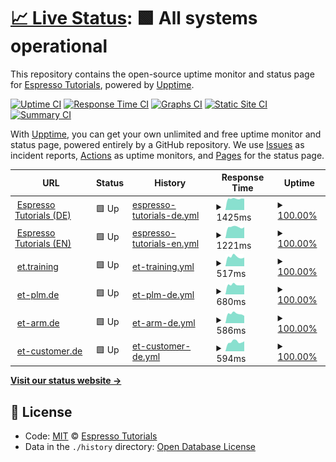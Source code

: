 # [📈 Live Status](https://espressotutorials.github.io/et-status): <!--live status--> **🟩 All systems operational**

This repository contains the open-source uptime monitor and status page for [Espresso Tutorials](https://espresso-tutorials.de), powered by [Upptime](https://github.com/upptime/upptime).

[![Uptime CI](https://github.com/koj-co/upptime/workflows/Uptime%20CI/badge.svg)](https://github.com/koj-co/upptime/actions?query=workflow%3A%22Uptime+CI%22)
[![Response Time CI](https://github.com/koj-co/upptime/workflows/Response%20Time%20CI/badge.svg)](https://github.com/koj-co/upptime/actions?query=workflow%3A%22Response+Time+CI%22)
[![Graphs CI](https://github.com/koj-co/upptime/workflows/Graphs%20CI/badge.svg)](https://github.com/koj-co/upptime/actions?query=workflow%3A%22Graphs+CI%22)
[![Static Site CI](https://github.com/koj-co/upptime/workflows/Static%20Site%20CI/badge.svg)](https://github.com/koj-co/upptime/actions?query=workflow%3A%22Static+Site+CI%22)
[![Summary CI](https://github.com/koj-co/upptime/workflows/Summary%20CI/badge.svg)](https://github.com/koj-co/upptime/actions?query=workflow%3A%22Summary+CI%22)

With [Upptime](https://upptime.js.org), you can get your own unlimited and free uptime monitor and status page, powered entirely by a GitHub repository. We use [Issues](https://github.com/espressotutorials/et-status/issues) as incident reports, [Actions](https://github.com/espressotutorials/et-status/actions) as uptime monitors, and [Pages](https://espressotutorials.github.io/et-status) for the status page.

<!--start: status pages-->
<!-- This summary is generated by Upptime (https://github.com/upptime/upptime) -->
<!-- Do not edit this manually, your changes will be overwritten -->
<!-- prettier-ignore -->
| URL | Status | History | Response Time | Uptime |
| --- | ------ | ------- | ------------- | ------ |
| <img alt="" src="https://favicons.githubusercontent.com/www.espresso-tutorials.de" height="13"> [Espresso Tutorials (DE)](https://www.espresso-tutorials.de) | 🟩 Up | [espresso-tutorials-de.yml](https://github.com/espressotutorials/et-status/commits/HEAD/history/espresso-tutorials-de.yml) | <details><summary><img alt="Response time graph" src="./graphs/espresso-tutorials-de/response-time-week.png" height="20"> 1425ms</summary><br><a href="https://espressotutorials.github.io/et-status/history/espresso-tutorials-de"><img alt="Response time 1438" src="https://img.shields.io/endpoint?url=https%3A%2F%2Fraw.githubusercontent.com%2Fespressotutorials%2Fet-status%2FHEAD%2Fapi%2Fespresso-tutorials-de%2Fresponse-time.json"></a><br><a href="https://espressotutorials.github.io/et-status/history/espresso-tutorials-de"><img alt="24-hour response time 1421" src="https://img.shields.io/endpoint?url=https%3A%2F%2Fraw.githubusercontent.com%2Fespressotutorials%2Fet-status%2FHEAD%2Fapi%2Fespresso-tutorials-de%2Fresponse-time-day.json"></a><br><a href="https://espressotutorials.github.io/et-status/history/espresso-tutorials-de"><img alt="7-day response time 1425" src="https://img.shields.io/endpoint?url=https%3A%2F%2Fraw.githubusercontent.com%2Fespressotutorials%2Fet-status%2FHEAD%2Fapi%2Fespresso-tutorials-de%2Fresponse-time-week.json"></a><br><a href="https://espressotutorials.github.io/et-status/history/espresso-tutorials-de"><img alt="30-day response time 1460" src="https://img.shields.io/endpoint?url=https%3A%2F%2Fraw.githubusercontent.com%2Fespressotutorials%2Fet-status%2FHEAD%2Fapi%2Fespresso-tutorials-de%2Fresponse-time-month.json"></a><br><a href="https://espressotutorials.github.io/et-status/history/espresso-tutorials-de"><img alt="1-year response time 1438" src="https://img.shields.io/endpoint?url=https%3A%2F%2Fraw.githubusercontent.com%2Fespressotutorials%2Fet-status%2FHEAD%2Fapi%2Fespresso-tutorials-de%2Fresponse-time-year.json"></a></details> | <details><summary><a href="https://espressotutorials.github.io/et-status/history/espresso-tutorials-de">100.00%</a></summary><a href="https://espressotutorials.github.io/et-status/history/espresso-tutorials-de"><img alt="All-time uptime 100.00%" src="https://img.shields.io/endpoint?url=https%3A%2F%2Fraw.githubusercontent.com%2Fespressotutorials%2Fet-status%2FHEAD%2Fapi%2Fespresso-tutorials-de%2Fuptime.json"></a><br><a href="https://espressotutorials.github.io/et-status/history/espresso-tutorials-de"><img alt="24-hour uptime 100.00%" src="https://img.shields.io/endpoint?url=https%3A%2F%2Fraw.githubusercontent.com%2Fespressotutorials%2Fet-status%2FHEAD%2Fapi%2Fespresso-tutorials-de%2Fuptime-day.json"></a><br><a href="https://espressotutorials.github.io/et-status/history/espresso-tutorials-de"><img alt="7-day uptime 100.00%" src="https://img.shields.io/endpoint?url=https%3A%2F%2Fraw.githubusercontent.com%2Fespressotutorials%2Fet-status%2FHEAD%2Fapi%2Fespresso-tutorials-de%2Fuptime-week.json"></a><br><a href="https://espressotutorials.github.io/et-status/history/espresso-tutorials-de"><img alt="30-day uptime 100.00%" src="https://img.shields.io/endpoint?url=https%3A%2F%2Fraw.githubusercontent.com%2Fespressotutorials%2Fet-status%2FHEAD%2Fapi%2Fespresso-tutorials-de%2Fuptime-month.json"></a><br><a href="https://espressotutorials.github.io/et-status/history/espresso-tutorials-de"><img alt="1-year uptime 100.00%" src="https://img.shields.io/endpoint?url=https%3A%2F%2Fraw.githubusercontent.com%2Fespressotutorials%2Fet-status%2FHEAD%2Fapi%2Fespresso-tutorials-de%2Fuptime-year.json"></a></details>
| <img alt="" src="https://favicons.githubusercontent.com/www.espresso-tutorials.com" height="13"> [Espresso Tutorials (EN)](https://www.espresso-tutorials.com) | 🟩 Up | [espresso-tutorials-en.yml](https://github.com/espressotutorials/et-status/commits/HEAD/history/espresso-tutorials-en.yml) | <details><summary><img alt="Response time graph" src="./graphs/espresso-tutorials-en/response-time-week.png" height="20"> 1221ms</summary><br><a href="https://espressotutorials.github.io/et-status/history/espresso-tutorials-en"><img alt="Response time 888" src="https://img.shields.io/endpoint?url=https%3A%2F%2Fraw.githubusercontent.com%2Fespressotutorials%2Fet-status%2FHEAD%2Fapi%2Fespresso-tutorials-en%2Fresponse-time.json"></a><br><a href="https://espressotutorials.github.io/et-status/history/espresso-tutorials-en"><img alt="24-hour response time 1193" src="https://img.shields.io/endpoint?url=https%3A%2F%2Fraw.githubusercontent.com%2Fespressotutorials%2Fet-status%2FHEAD%2Fapi%2Fespresso-tutorials-en%2Fresponse-time-day.json"></a><br><a href="https://espressotutorials.github.io/et-status/history/espresso-tutorials-en"><img alt="7-day response time 1221" src="https://img.shields.io/endpoint?url=https%3A%2F%2Fraw.githubusercontent.com%2Fespressotutorials%2Fet-status%2FHEAD%2Fapi%2Fespresso-tutorials-en%2Fresponse-time-week.json"></a><br><a href="https://espressotutorials.github.io/et-status/history/espresso-tutorials-en"><img alt="30-day response time 1261" src="https://img.shields.io/endpoint?url=https%3A%2F%2Fraw.githubusercontent.com%2Fespressotutorials%2Fet-status%2FHEAD%2Fapi%2Fespresso-tutorials-en%2Fresponse-time-month.json"></a><br><a href="https://espressotutorials.github.io/et-status/history/espresso-tutorials-en"><img alt="1-year response time 888" src="https://img.shields.io/endpoint?url=https%3A%2F%2Fraw.githubusercontent.com%2Fespressotutorials%2Fet-status%2FHEAD%2Fapi%2Fespresso-tutorials-en%2Fresponse-time-year.json"></a></details> | <details><summary><a href="https://espressotutorials.github.io/et-status/history/espresso-tutorials-en">100.00%</a></summary><a href="https://espressotutorials.github.io/et-status/history/espresso-tutorials-en"><img alt="All-time uptime 100.00%" src="https://img.shields.io/endpoint?url=https%3A%2F%2Fraw.githubusercontent.com%2Fespressotutorials%2Fet-status%2FHEAD%2Fapi%2Fespresso-tutorials-en%2Fuptime.json"></a><br><a href="https://espressotutorials.github.io/et-status/history/espresso-tutorials-en"><img alt="24-hour uptime 100.00%" src="https://img.shields.io/endpoint?url=https%3A%2F%2Fraw.githubusercontent.com%2Fespressotutorials%2Fet-status%2FHEAD%2Fapi%2Fespresso-tutorials-en%2Fuptime-day.json"></a><br><a href="https://espressotutorials.github.io/et-status/history/espresso-tutorials-en"><img alt="7-day uptime 100.00%" src="https://img.shields.io/endpoint?url=https%3A%2F%2Fraw.githubusercontent.com%2Fespressotutorials%2Fet-status%2FHEAD%2Fapi%2Fespresso-tutorials-en%2Fuptime-week.json"></a><br><a href="https://espressotutorials.github.io/et-status/history/espresso-tutorials-en"><img alt="30-day uptime 100.00%" src="https://img.shields.io/endpoint?url=https%3A%2F%2Fraw.githubusercontent.com%2Fespressotutorials%2Fet-status%2FHEAD%2Fapi%2Fespresso-tutorials-en%2Fuptime-month.json"></a><br><a href="https://espressotutorials.github.io/et-status/history/espresso-tutorials-en"><img alt="1-year uptime 100.00%" src="https://img.shields.io/endpoint?url=https%3A%2F%2Fraw.githubusercontent.com%2Fespressotutorials%2Fet-status%2FHEAD%2Fapi%2Fespresso-tutorials-en%2Fuptime-year.json"></a></details>
| <img alt="" src="https://favicons.githubusercontent.com/et.training" height="13"> [et.training](https://et.training) | 🟩 Up | [et-training.yml](https://github.com/espressotutorials/et-status/commits/HEAD/history/et-training.yml) | <details><summary><img alt="Response time graph" src="./graphs/et-training/response-time-week.png" height="20"> 517ms</summary><br><a href="https://espressotutorials.github.io/et-status/history/et-training"><img alt="Response time 523" src="https://img.shields.io/endpoint?url=https%3A%2F%2Fraw.githubusercontent.com%2Fespressotutorials%2Fet-status%2FHEAD%2Fapi%2Fet-training%2Fresponse-time.json"></a><br><a href="https://espressotutorials.github.io/et-status/history/et-training"><img alt="24-hour response time 473" src="https://img.shields.io/endpoint?url=https%3A%2F%2Fraw.githubusercontent.com%2Fespressotutorials%2Fet-status%2FHEAD%2Fapi%2Fet-training%2Fresponse-time-day.json"></a><br><a href="https://espressotutorials.github.io/et-status/history/et-training"><img alt="7-day response time 517" src="https://img.shields.io/endpoint?url=https%3A%2F%2Fraw.githubusercontent.com%2Fespressotutorials%2Fet-status%2FHEAD%2Fapi%2Fet-training%2Fresponse-time-week.json"></a><br><a href="https://espressotutorials.github.io/et-status/history/et-training"><img alt="30-day response time 540" src="https://img.shields.io/endpoint?url=https%3A%2F%2Fraw.githubusercontent.com%2Fespressotutorials%2Fet-status%2FHEAD%2Fapi%2Fet-training%2Fresponse-time-month.json"></a><br><a href="https://espressotutorials.github.io/et-status/history/et-training"><img alt="1-year response time 523" src="https://img.shields.io/endpoint?url=https%3A%2F%2Fraw.githubusercontent.com%2Fespressotutorials%2Fet-status%2FHEAD%2Fapi%2Fet-training%2Fresponse-time-year.json"></a></details> | <details><summary><a href="https://espressotutorials.github.io/et-status/history/et-training">100.00%</a></summary><a href="https://espressotutorials.github.io/et-status/history/et-training"><img alt="All-time uptime 100.00%" src="https://img.shields.io/endpoint?url=https%3A%2F%2Fraw.githubusercontent.com%2Fespressotutorials%2Fet-status%2FHEAD%2Fapi%2Fet-training%2Fuptime.json"></a><br><a href="https://espressotutorials.github.io/et-status/history/et-training"><img alt="24-hour uptime 100.00%" src="https://img.shields.io/endpoint?url=https%3A%2F%2Fraw.githubusercontent.com%2Fespressotutorials%2Fet-status%2FHEAD%2Fapi%2Fet-training%2Fuptime-day.json"></a><br><a href="https://espressotutorials.github.io/et-status/history/et-training"><img alt="7-day uptime 100.00%" src="https://img.shields.io/endpoint?url=https%3A%2F%2Fraw.githubusercontent.com%2Fespressotutorials%2Fet-status%2FHEAD%2Fapi%2Fet-training%2Fuptime-week.json"></a><br><a href="https://espressotutorials.github.io/et-status/history/et-training"><img alt="30-day uptime 100.00%" src="https://img.shields.io/endpoint?url=https%3A%2F%2Fraw.githubusercontent.com%2Fespressotutorials%2Fet-status%2FHEAD%2Fapi%2Fet-training%2Fuptime-month.json"></a><br><a href="https://espressotutorials.github.io/et-status/history/et-training"><img alt="1-year uptime 100.00%" src="https://img.shields.io/endpoint?url=https%3A%2F%2Fraw.githubusercontent.com%2Fespressotutorials%2Fet-status%2FHEAD%2Fapi%2Fet-training%2Fuptime-year.json"></a></details>
| <img alt="" src="https://favicons.githubusercontent.com/et-plm.de" height="13"> [et-plm.de](https://et-plm.de) | 🟩 Up | [et-plm-de.yml](https://github.com/espressotutorials/et-status/commits/HEAD/history/et-plm-de.yml) | <details><summary><img alt="Response time graph" src="./graphs/et-plm-de/response-time-week.png" height="20"> 680ms</summary><br><a href="https://espressotutorials.github.io/et-status/history/et-plm-de"><img alt="Response time 654" src="https://img.shields.io/endpoint?url=https%3A%2F%2Fraw.githubusercontent.com%2Fespressotutorials%2Fet-status%2FHEAD%2Fapi%2Fet-plm-de%2Fresponse-time.json"></a><br><a href="https://espressotutorials.github.io/et-status/history/et-plm-de"><img alt="24-hour response time 654" src="https://img.shields.io/endpoint?url=https%3A%2F%2Fraw.githubusercontent.com%2Fespressotutorials%2Fet-status%2FHEAD%2Fapi%2Fet-plm-de%2Fresponse-time-day.json"></a><br><a href="https://espressotutorials.github.io/et-status/history/et-plm-de"><img alt="7-day response time 680" src="https://img.shields.io/endpoint?url=https%3A%2F%2Fraw.githubusercontent.com%2Fespressotutorials%2Fet-status%2FHEAD%2Fapi%2Fet-plm-de%2Fresponse-time-week.json"></a><br><a href="https://espressotutorials.github.io/et-status/history/et-plm-de"><img alt="30-day response time 673" src="https://img.shields.io/endpoint?url=https%3A%2F%2Fraw.githubusercontent.com%2Fespressotutorials%2Fet-status%2FHEAD%2Fapi%2Fet-plm-de%2Fresponse-time-month.json"></a><br><a href="https://espressotutorials.github.io/et-status/history/et-plm-de"><img alt="1-year response time 654" src="https://img.shields.io/endpoint?url=https%3A%2F%2Fraw.githubusercontent.com%2Fespressotutorials%2Fet-status%2FHEAD%2Fapi%2Fet-plm-de%2Fresponse-time-year.json"></a></details> | <details><summary><a href="https://espressotutorials.github.io/et-status/history/et-plm-de">100.00%</a></summary><a href="https://espressotutorials.github.io/et-status/history/et-plm-de"><img alt="All-time uptime 100.00%" src="https://img.shields.io/endpoint?url=https%3A%2F%2Fraw.githubusercontent.com%2Fespressotutorials%2Fet-status%2FHEAD%2Fapi%2Fet-plm-de%2Fuptime.json"></a><br><a href="https://espressotutorials.github.io/et-status/history/et-plm-de"><img alt="24-hour uptime 100.00%" src="https://img.shields.io/endpoint?url=https%3A%2F%2Fraw.githubusercontent.com%2Fespressotutorials%2Fet-status%2FHEAD%2Fapi%2Fet-plm-de%2Fuptime-day.json"></a><br><a href="https://espressotutorials.github.io/et-status/history/et-plm-de"><img alt="7-day uptime 100.00%" src="https://img.shields.io/endpoint?url=https%3A%2F%2Fraw.githubusercontent.com%2Fespressotutorials%2Fet-status%2FHEAD%2Fapi%2Fet-plm-de%2Fuptime-week.json"></a><br><a href="https://espressotutorials.github.io/et-status/history/et-plm-de"><img alt="30-day uptime 100.00%" src="https://img.shields.io/endpoint?url=https%3A%2F%2Fraw.githubusercontent.com%2Fespressotutorials%2Fet-status%2FHEAD%2Fapi%2Fet-plm-de%2Fuptime-month.json"></a><br><a href="https://espressotutorials.github.io/et-status/history/et-plm-de"><img alt="1-year uptime 100.00%" src="https://img.shields.io/endpoint?url=https%3A%2F%2Fraw.githubusercontent.com%2Fespressotutorials%2Fet-status%2FHEAD%2Fapi%2Fet-plm-de%2Fuptime-year.json"></a></details>
| <img alt="" src="https://favicons.githubusercontent.com/et-arm.de" height="13"> [et-arm.de](https://et-arm.de) | 🟩 Up | [et-arm-de.yml](https://github.com/espressotutorials/et-status/commits/HEAD/history/et-arm-de.yml) | <details><summary><img alt="Response time graph" src="./graphs/et-arm-de/response-time-week.png" height="20"> 586ms</summary><br><a href="https://espressotutorials.github.io/et-status/history/et-arm-de"><img alt="Response time 587" src="https://img.shields.io/endpoint?url=https%3A%2F%2Fraw.githubusercontent.com%2Fespressotutorials%2Fet-status%2FHEAD%2Fapi%2Fet-arm-de%2Fresponse-time.json"></a><br><a href="https://espressotutorials.github.io/et-status/history/et-arm-de"><img alt="24-hour response time 453" src="https://img.shields.io/endpoint?url=https%3A%2F%2Fraw.githubusercontent.com%2Fespressotutorials%2Fet-status%2FHEAD%2Fapi%2Fet-arm-de%2Fresponse-time-day.json"></a><br><a href="https://espressotutorials.github.io/et-status/history/et-arm-de"><img alt="7-day response time 586" src="https://img.shields.io/endpoint?url=https%3A%2F%2Fraw.githubusercontent.com%2Fespressotutorials%2Fet-status%2FHEAD%2Fapi%2Fet-arm-de%2Fresponse-time-week.json"></a><br><a href="https://espressotutorials.github.io/et-status/history/et-arm-de"><img alt="30-day response time 619" src="https://img.shields.io/endpoint?url=https%3A%2F%2Fraw.githubusercontent.com%2Fespressotutorials%2Fet-status%2FHEAD%2Fapi%2Fet-arm-de%2Fresponse-time-month.json"></a><br><a href="https://espressotutorials.github.io/et-status/history/et-arm-de"><img alt="1-year response time 587" src="https://img.shields.io/endpoint?url=https%3A%2F%2Fraw.githubusercontent.com%2Fespressotutorials%2Fet-status%2FHEAD%2Fapi%2Fet-arm-de%2Fresponse-time-year.json"></a></details> | <details><summary><a href="https://espressotutorials.github.io/et-status/history/et-arm-de">100.00%</a></summary><a href="https://espressotutorials.github.io/et-status/history/et-arm-de"><img alt="All-time uptime 100.00%" src="https://img.shields.io/endpoint?url=https%3A%2F%2Fraw.githubusercontent.com%2Fespressotutorials%2Fet-status%2FHEAD%2Fapi%2Fet-arm-de%2Fuptime.json"></a><br><a href="https://espressotutorials.github.io/et-status/history/et-arm-de"><img alt="24-hour uptime 100.00%" src="https://img.shields.io/endpoint?url=https%3A%2F%2Fraw.githubusercontent.com%2Fespressotutorials%2Fet-status%2FHEAD%2Fapi%2Fet-arm-de%2Fuptime-day.json"></a><br><a href="https://espressotutorials.github.io/et-status/history/et-arm-de"><img alt="7-day uptime 100.00%" src="https://img.shields.io/endpoint?url=https%3A%2F%2Fraw.githubusercontent.com%2Fespressotutorials%2Fet-status%2FHEAD%2Fapi%2Fet-arm-de%2Fuptime-week.json"></a><br><a href="https://espressotutorials.github.io/et-status/history/et-arm-de"><img alt="30-day uptime 100.00%" src="https://img.shields.io/endpoint?url=https%3A%2F%2Fraw.githubusercontent.com%2Fespressotutorials%2Fet-status%2FHEAD%2Fapi%2Fet-arm-de%2Fuptime-month.json"></a><br><a href="https://espressotutorials.github.io/et-status/history/et-arm-de"><img alt="1-year uptime 100.00%" src="https://img.shields.io/endpoint?url=https%3A%2F%2Fraw.githubusercontent.com%2Fespressotutorials%2Fet-status%2FHEAD%2Fapi%2Fet-arm-de%2Fuptime-year.json"></a></details>
| <img alt="" src="https://favicons.githubusercontent.com/et-customer.de" height="13"> [et-customer.de](https://et-customer.de) | 🟩 Up | [et-customer-de.yml](https://github.com/espressotutorials/et-status/commits/HEAD/history/et-customer-de.yml) | <details><summary><img alt="Response time graph" src="./graphs/et-customer-de/response-time-week.png" height="20"> 594ms</summary><br><a href="https://espressotutorials.github.io/et-status/history/et-customer-de"><img alt="Response time 600" src="https://img.shields.io/endpoint?url=https%3A%2F%2Fraw.githubusercontent.com%2Fespressotutorials%2Fet-status%2FHEAD%2Fapi%2Fet-customer-de%2Fresponse-time.json"></a><br><a href="https://espressotutorials.github.io/et-status/history/et-customer-de"><img alt="24-hour response time 626" src="https://img.shields.io/endpoint?url=https%3A%2F%2Fraw.githubusercontent.com%2Fespressotutorials%2Fet-status%2FHEAD%2Fapi%2Fet-customer-de%2Fresponse-time-day.json"></a><br><a href="https://espressotutorials.github.io/et-status/history/et-customer-de"><img alt="7-day response time 594" src="https://img.shields.io/endpoint?url=https%3A%2F%2Fraw.githubusercontent.com%2Fespressotutorials%2Fet-status%2FHEAD%2Fapi%2Fet-customer-de%2Fresponse-time-week.json"></a><br><a href="https://espressotutorials.github.io/et-status/history/et-customer-de"><img alt="30-day response time 614" src="https://img.shields.io/endpoint?url=https%3A%2F%2Fraw.githubusercontent.com%2Fespressotutorials%2Fet-status%2FHEAD%2Fapi%2Fet-customer-de%2Fresponse-time-month.json"></a><br><a href="https://espressotutorials.github.io/et-status/history/et-customer-de"><img alt="1-year response time 600" src="https://img.shields.io/endpoint?url=https%3A%2F%2Fraw.githubusercontent.com%2Fespressotutorials%2Fet-status%2FHEAD%2Fapi%2Fet-customer-de%2Fresponse-time-year.json"></a></details> | <details><summary><a href="https://espressotutorials.github.io/et-status/history/et-customer-de">100.00%</a></summary><a href="https://espressotutorials.github.io/et-status/history/et-customer-de"><img alt="All-time uptime 100.00%" src="https://img.shields.io/endpoint?url=https%3A%2F%2Fraw.githubusercontent.com%2Fespressotutorials%2Fet-status%2FHEAD%2Fapi%2Fet-customer-de%2Fuptime.json"></a><br><a href="https://espressotutorials.github.io/et-status/history/et-customer-de"><img alt="24-hour uptime 100.00%" src="https://img.shields.io/endpoint?url=https%3A%2F%2Fraw.githubusercontent.com%2Fespressotutorials%2Fet-status%2FHEAD%2Fapi%2Fet-customer-de%2Fuptime-day.json"></a><br><a href="https://espressotutorials.github.io/et-status/history/et-customer-de"><img alt="7-day uptime 100.00%" src="https://img.shields.io/endpoint?url=https%3A%2F%2Fraw.githubusercontent.com%2Fespressotutorials%2Fet-status%2FHEAD%2Fapi%2Fet-customer-de%2Fuptime-week.json"></a><br><a href="https://espressotutorials.github.io/et-status/history/et-customer-de"><img alt="30-day uptime 100.00%" src="https://img.shields.io/endpoint?url=https%3A%2F%2Fraw.githubusercontent.com%2Fespressotutorials%2Fet-status%2FHEAD%2Fapi%2Fet-customer-de%2Fuptime-month.json"></a><br><a href="https://espressotutorials.github.io/et-status/history/et-customer-de"><img alt="1-year uptime 100.00%" src="https://img.shields.io/endpoint?url=https%3A%2F%2Fraw.githubusercontent.com%2Fespressotutorials%2Fet-status%2FHEAD%2Fapi%2Fet-customer-de%2Fuptime-year.json"></a></details>

<!--end: status pages-->

[**Visit our status website →**](https://espressotutorials.github.io/et-status)

## 📄 License

- Code: [MIT](./LICENSE) © [Espresso Tutorials](https://espresso-tutorials.de)
- Data in the `./history` directory: [Open Database License](https://opendatacommons.org/licenses/odbl/1-0/)

